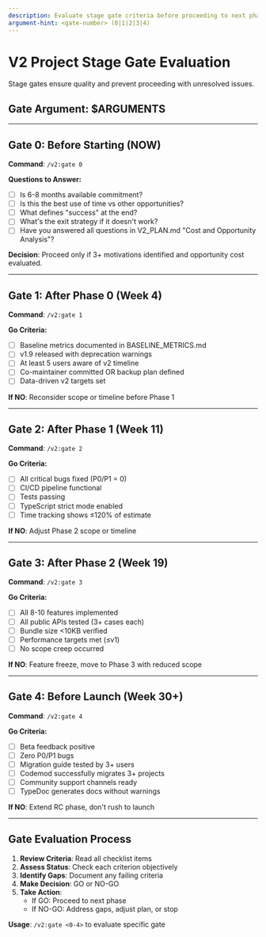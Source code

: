 ```yaml
---
description: Evaluate stage gate criteria before proceeding to next phase
argument-hint: <gate-number> (0|1|2|3|4)
---
```


# V2 Project Stage Gate Evaluation

Stage gates ensure quality and prevent proceeding with unresolved issues.

## Gate Argument: $ARGUMENTS

---

## Gate 0: Before Starting (NOW)
**Command**: `/v2:gate 0`

**Questions to Answer:**
- [ ] Is 6-8 months available commitment?
- [ ] Is this the best use of time vs other opportunities?
- [ ] What defines "success" at the end?
- [ ] What's the exit strategy if it doesn't work?
- [ ] Have you answered all questions in V2_PLAN.md "Cost and Opportunity Analysis"?

**Decision**: Proceed only if 3+ motivations identified and opportunity cost evaluated.

---

## Gate 1: After Phase 0 (Week 4)
**Command**: `/v2:gate 1`

**Go Criteria:**
- [ ] Baseline metrics documented in BASELINE_METRICS.md
- [ ] v1.9 released with deprecation warnings
- [ ] At least 5 users aware of v2 timeline
- [ ] Co-maintainer committed OR backup plan defined
- [ ] Data-driven v2 targets set

**If NO**: Reconsider scope or timeline before Phase 1

---

## Gate 2: After Phase 1 (Week 11)
**Command**: `/v2:gate 2`

**Go Criteria:**
- [ ] All critical bugs fixed (P0/P1 = 0)
- [ ] CI/CD pipeline functional
- [ ] Tests passing
- [ ] TypeScript strict mode enabled
- [ ] Time tracking shows ≤120% of estimate

**If NO**: Adjust Phase 2 scope or timeline

---

## Gate 3: After Phase 2 (Week 19)
**Command**: `/v2:gate 3`

**Go Criteria:**
- [ ] All 8-10 features implemented
- [ ] All public APIs tested (3+ cases each)
- [ ] Bundle size <10KB verified
- [ ] Performance targets met (≤v1)
- [ ] No scope creep occurred

**If NO**: Feature freeze, move to Phase 3 with reduced scope

---

## Gate 4: Before Launch (Week 30+)
**Command**: `/v2:gate 4`

**Go Criteria:**
- [ ] Beta feedback positive
- [ ] Zero P0/P1 bugs
- [ ] Migration guide tested by 3+ users
- [ ] Codemod successfully migrates 3+ projects
- [ ] Community support channels ready
- [ ] TypeDoc generates docs without warnings

**If NO**: Extend RC phase, don't rush to launch

---

## Gate Evaluation Process

1. **Review Criteria**: Read all checklist items
2. **Assess Status**: Check each criterion objectively
3. **Identify Gaps**: Document any failing criteria
4. **Make Decision**: GO or NO-GO
5. **Take Action**:
   - If GO: Proceed to next phase
   - If NO-GO: Address gaps, adjust plan, or stop

**Usage**: `/v2:gate <0-4>` to evaluate specific gate
